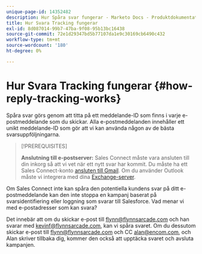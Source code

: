 ```yaml
---
unique-page-id: 14352482
description: Hur Spåra svar fungerar - Marketo Docs - Produktdokumentation
title: Hur Svara Tracking fungerar
exl-id: 8d087014-99b7-47ba-9f08-95b13bc16438
source-git-commit: 72e1d29347bd5b77107da1e9c30169cb6490c432
workflow-type: tm+mt
source-wordcount: '180'
ht-degree: 0%

---
```


# Hur Svara Tracking fungerar {#how-reply-tracking-works}

Spåra svar görs genom att titta på ett meddelande-ID som finns i varje e-postmeddelande som du skickar. Alla e-postmeddelanden innehåller ett unikt meddelande-ID som gör att vi kan använda någon av de bästa svarsuppföljningarna.

>[!PREREQUISITES]
>
>**Anslutning till e-postserver:** Sales Connect måste vara ansluten till din inkorg så att vi vet när ett nytt svar har kommit. Du måste ha ett Sales Connect-konto [ansluten till Gmail](/help/marketo/product-docs/marketo-sales-connect/email-plugins/gmail/email-connection-for-gmail-users.md). Om du använder Outlook måste vi integrera med dina [Exchange-server](https://toutapp.com/next#settings/exchange_settings).

Om Sales Connect inte kan spåra den potentiella kundens svar på ditt e-postmeddelande kan den inte stoppa en kampanj baserat på svarsidentifiering eller loggning som svarar till Salesforce.  Vad menar vi med e-postadresser som kan svara?

Det innebär att om du skickar e-post till flynn@flynnsarcade.com och han svarar med kevinf@flynnsarcade.com, kan vi spåra svaret. Om du dessutom skickar e-post till flynn@flynnsarcade.com och CC alan@encom.com, och Alan skriver tillbaka dig, kommer den också att upptäcka svaret och avsluta kampanjen.

